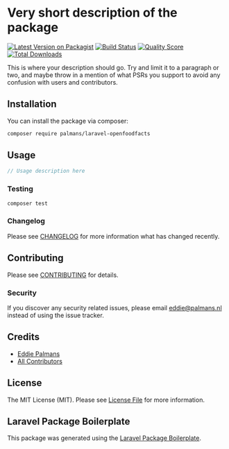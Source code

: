 # Very short description of the package

[![Latest Version on Packagist](https://img.shields.io/packagist/v/palmans/laravel-openfoodfacts.svg?style=flat-square)](https://packagist.org/packages/palmans/laravel-openfoodfacts)
[![Build Status](https://img.shields.io/travis/palmans/laravel-openfoodfacts/master.svg?style=flat-square)](https://travis-ci.org/palmans/laravel-openfoodfacts)
[![Quality Score](https://img.shields.io/scrutinizer/g/palmans/laravel-openfoodfacts.svg?style=flat-square)](https://scrutinizer-ci.com/g/palmans/laravel-openfoodfacts)
[![Total Downloads](https://img.shields.io/packagist/dt/palmans/laravel-openfoodfacts.svg?style=flat-square)](https://packagist.org/packages/palmans/laravel-openfoodfacts)

This is where your description should go. Try and limit it to a paragraph or two, and maybe throw in a mention of what PSRs you support to avoid any confusion with users and contributors.

## Installation

You can install the package via composer:

```bash
composer require palmans/laravel-openfoodfacts
```

## Usage

``` php
// Usage description here
```

### Testing

``` bash
composer test
```

### Changelog

Please see [CHANGELOG](CHANGELOG.md) for more information what has changed recently.

## Contributing

Please see [CONTRIBUTING](CONTRIBUTING.md) for details.

### Security

If you discover any security related issues, please email eddie@palmans.nl instead of using the issue tracker.

## Credits

- [Eddie Palmans](https://github.com/palmans)
- [All Contributors](../../contributors)

## License

The MIT License (MIT). Please see [License File](LICENSE.md) for more information.

## Laravel Package Boilerplate

This package was generated using the [Laravel Package Boilerplate](https://laravelpackageboilerplate.com).